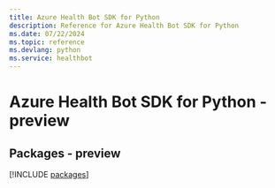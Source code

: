 ```yaml
---
title: Azure Health Bot SDK for Python
description: Reference for Azure Health Bot SDK for Python
ms.date: 07/22/2024
ms.topic: reference
ms.devlang: python
ms.service: healthbot
---
```

# Azure Health Bot SDK for Python - preview
## Packages - preview
[!INCLUDE [packages](health-bot-index.md)]